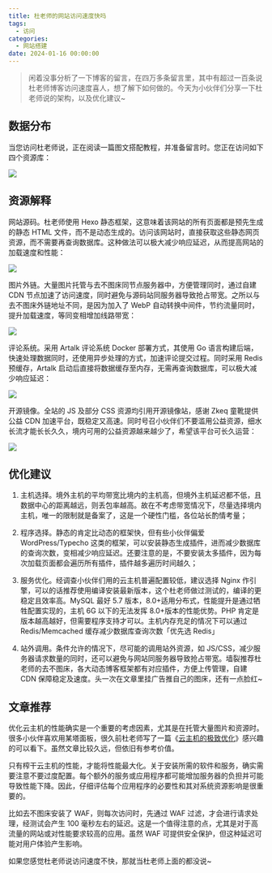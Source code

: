 ```yaml
---
title: 杜老师的网站访问速度快吗
tags:
  - 访问
categories:
  - 网站搭建
date: 2024-01-16 00:00:00
---
```


> 闲着没事分析了一下博客的留言，在四万多条留言里，其中有超过一百条说杜老师博客访问速度喜人，想了解下如何做的。今天为小伙伴们分享一下杜老师说的架构，以及优化建议~

<!-- more -->

## 数据分布

当您访问杜老师说，正在阅读一篇图文搭配教程，并准备留言时。您正在访问如下四个资源库：

![](https://cdn.dusays.com/2024/01/667-1.jpg)

## 资源解释

网站源码。杜老师使用 Hexo 静态框架，这意味着该网站的所有页面都是预先生成的静态 HTML 文件，而不是动态生成的。访问该网站时，直接获取这些静态网页资源，而不需要再查询数据库。这种做法可以极大减少响应延迟，从而提高网站的加载速度和性能：

![](https://cdn.dusays.com/2024/01/667-2.jpg)

图片外链。大量图片托管与去不图床同节点服务器中，方便管理同时，通过自建 CDN 节点加速了访问速度，同时避免与源码站同服务器导致抢占带宽。之所以与去不图床外链地址不同，是因为加入了 WebP 自动转换中间件，节约流量同时，提升加载速度，等同变相增加线路带宽：

![](https://cdn.dusays.com/2024/01/667-3.jpg)

评论系统。采用 Artalk 评论系统 Docker 部署方式，其使用 Go 语言构建后端，快速处理数据同时，还使用异步处理的方式，加速评论提交过程。同时采用 Redis 预缓存，Artalk 启动后直接将数据缓存至内存，无需再查询数据库，可以极大减少响应延迟：

![](https://cdn.dusays.com/2024/01/667-4.jpg)

开源镜像。全站的 JS 及部分 CSS 资源均引用开源镜像站，感谢 Zkeq 童靴提供公益 CDN 加速平台，既稳定又高速。同时号召小伙伴们不要滥用公益资源，细水长流才能长长久久，境内可用的公益资源越来越少了，希望该平台可长久运营：

![](https://cdn.dusays.com/2024/01/667-5.jpg)

## 优化建议

1. 主机选择。境外主机的平均带宽比境内的主机高，但境外主机延迟都不低，且数据中心的距离越远，则丢包率越高。故在不考虑带宽情况下，尽量选择境内主机，唯一的限制就是备案了，这是一个硬性门槛，各位站长酌情考量；

2. 程序选择。静态的肯定比动态的框架快，但有些小伙伴偏爱 WordPress/Typecho 这类的框架，可以安装静态生成插件，进而减少数据库的查询次数，变相减少响应延迟。还要注意的是，不要安装太多插件，因为每次加载页面都会遍历所有插件，插件越多遍历时间越久；

3. 服务优化。经调查小伙伴们用的云主机普遍配置较低，建议选择 Nginx 作引擎，可以的话推荐使用编译安装最新版本，这个杜老师做过测试的，编译的更稳定且效率高。MySQL 最好 5.7 版本，8.0+适用分布式，性能提升是通过牺牲配置实现的，主机 6G 以下的无法发挥 8.0+版本的性能优势。PHP 肯定是版本越高越好，但需要程序支持才可以。主机内存充足的情况下可以通过 Redis/Memcached 缓存减少数据库查询次数「优先选 Redis」

4. 站外调用。条件允许的情况下，尽可能的调用站外资源，如 JS/CSS，减少服务器请求数量的同时，还可以避免与网站同服务器导致抢占带宽。墙裂推荐杜老师的去不图床，各大动态博客框架都有对应插件，方便上传管理，自建 CDN 保障稳定及速度。头一次在文章里挂广告推自己的图床，还有一点脸红~

## 文章推荐

优化云主机的性能确实是一个重要的考虑因素，尤其是在托管大量图片和资源时。很多小伙伴喜欢用某塔面板，很久前杜老师写了一篇《[云主机的极致优化](https://dusays.com/60/)》感兴趣的可以看下。虽然文章比较久远，但依旧有参考价值。

只有榨干云主机的性能，才能将性能最大化。关于安装所需的软件和服务，确实需要注意不要过度配置。每个额外的服务或应用程序都可能增加服务器的负担并可能导致性能下降。因此，仔细评估每个应用程序的必要性和其对系统资源影响是很重要的。

比如去不图床安装了 WAF，则每次访问时，先通过 WAF 过滤，才会进行请求处理，经测试会产生 100 毫秒左右的延迟。这是一个值得注意的点，尤其是对于高流量的网站或对性能要求较高的应用。虽然 WAF 可提供安全保护，但这种延迟可能对用户体验产生影响。

如果您感觉杜老师说访问速度不快，那就当杜老师上面的都没说~
